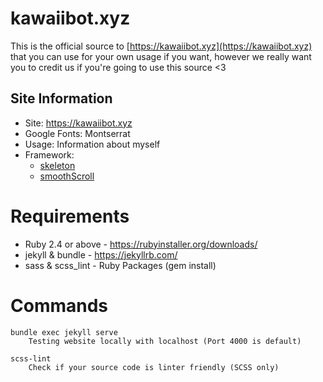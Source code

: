 # kawaiibot.xyz
This is the official source to [https://kawaiibot.xyz](https://kawaiibot.xyz)
that you can use for your own usage if you want,
however we really want you to credit us if you're going to use this source <3

## Site Information
- Site: https://kawaiibot.xyz
- Google Fonts: Montserrat
- Usage: Information about myself
- Framework:
  - [skeleton](http://getskeleton.com/)
  - [smoothScroll](https://github.com/alicelieutier/smoothScroll)

# Requirements
- Ruby 2.4 or above - https://rubyinstaller.org/downloads/
- jekyll & bundle - https://jekyllrb.com/
- sass & scss_lint - Ruby Packages (gem install)

# Commands
```
bundle exec jekyll serve
    Testing website locally with localhost (Port 4000 is default)

scss-lint
    Check if your source code is linter friendly (SCSS only)
```
